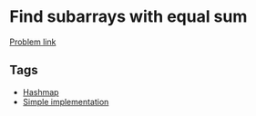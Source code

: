 # Find subarrays with equal sum

[Problem link](https://leetcode.com/problems/find-subarrays-with-equal-sum/)

## Tags

* [Hashmap](/README.md#Hashmap)
* [Simple implementation](/README.md#Simple_implementation)
